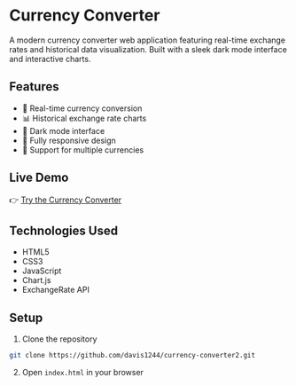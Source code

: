 # Currency Converter

A modern currency converter web application featuring real-time exchange rates and historical data visualization. Built with a sleek dark mode interface and interactive charts.

## Features

- 💱 Real-time currency conversion
- 📊 Historical exchange rate charts
- 🌙 Dark mode interface
- 📱 Fully responsive design
- 🔄 Support for multiple currencies

## Live Demo

👉 [Try the Currency Converter](https://davis1244.github.io/currency-converter2/)

## Technologies Used

- HTML5
- CSS3
- JavaScript
- Chart.js
- ExchangeRate API

## Setup

1. Clone the repository
```bash
git clone https://github.com/davis1244/currency-converter2.git
```

2. Open `index.html` in your browser
